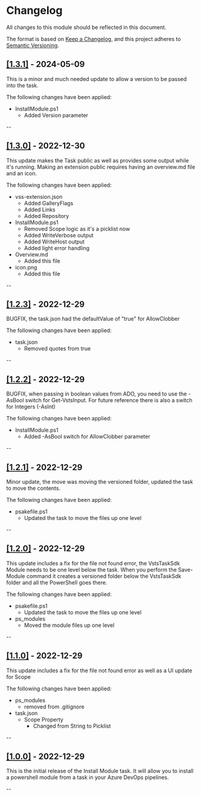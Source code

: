 # Changelog

All changes to this module should be reflected in this document.

The format is based on [Keep a Changelog](https://keepachangelog.com/en/1.0.0/),
and this project adheres to [Semantic Versioning](https://semver.org/spec/v2.0.0.html).

## [[1.3.1]](https://github.com/PoshAdoTasks/ado-installmodule/releases/tag/v1.3.1) - 2024-05-09

This is a minor and much needed update to allow a version to be passed into the task.

The following changes have been applied:

- InstallModule.ps1
  - Added Version parameter

--

## [[1.3.0]](https://github.com/PoshAdoTasks/ado-installmodule/releases/tag/v1.3.0) - 2022-12-30

This update makes the Task public as well as provides some output while it's running. Making an extension public requires having an overview.md file and an icon.

The following changes have been applied:

- vss-extension.json
  - Added GalleryFlags
  - Added Links
  - Added Repository
- InstallModule.ps1
  - Removed Scope logic as it's a picklist now
  - Added WriteVerbose output
  - Added WriteHost output
  - Added light error handling
- Overview.md
  - Added this file
- icon.png
  - Added this file

--

## [[1.2.3]](https://github.com/PoshAdoTasks/ado-installmodule/releases/tag/v1.2.3) - 2022-12-29

BUGFIX, the task.json had the defaultValue of "true" for AllowClobber

The following changes have been applied:

- task.json
  - Removed quotes from true

--

## [[1.2.2]](https://github.com/PoshAdoTasks/ado-installmodule/releases/tag/v1.2.2) - 2022-12-29

BUGFIX, when passing in boolean values from ADO, you need to use the -AsBool switch for Get-VstsInput. For future reference there is also a switch for Integers (-AsInt)

The following changes have been applied:

- InstallModule.ps1
  - Added -AsBool switch for AllowClobber parameter

--

## [[1.2.1]](https://github.com/PoshAdoTasks/ado-installmodule/releases/tag/v1.2.1) - 2022-12-29

Minor update, the move was moving the versioned folder, updated the task to move the contents.

The following changes have been applied:

- psakefile.ps1
  - Updated the task to move the files up one level

--

## [[1.2.0]](https://github.com/PoshAdoTasks/ado-installmodule/releases/tag/v1.2.0) - 2022-12-29

This update includes a fix for the file not found error, the VstsTaskSdk Module needs to be one level below the task. When you perform the Save-Module command it creates a versioned folder below the VstsTaskSdk folder and all the PowerShell goes there.

The following changes have been applied:

- psakefile.ps1
  - Updated the task to move the files up one level
- ps_modules
  - Moved the module files up one level

--

## [[1.1.0]](https://github.com/PoshAdoTasks/ado-installmodule/releases/tag/v1.1.0) - 2022-12-29

This update includes a fix for the file not found error as well as a UI update for Scope

The following changes have been applied:

- ps_modules
  - removed from .gitignore
- task.json
  - Scope Property
    - Changed from String to Picklist

--

## [[1.0.0]](https://github.com/PoshAdoTasks/ado-installmodule/releases/tag/v1.0.0) - 2022-12-29

This is the initial release of the Install Module task. It will allow you to install a powershell module from a task in your Azure DevOps pipelines.

--
